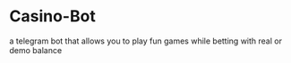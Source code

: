 # Casino-Bot
a telegram bot that allows you to play fun games while betting with real or demo balance
